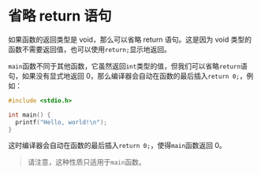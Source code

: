 # 省略 return 语句

如果函数的返回类型是 void，那么可以省略 return 语句。这是因为 void 类型的函数不需要返回值，也可以使用`return;`显示地返回。

`main`函数不同于其他函数，它虽然返回`int`类型的值，但我们可以省略`return`语句，如果没有显式地返回 0，那么编译器会自动在函数的最后插入`return 0;`，例如：

```c
#include <stdio.h>

int main() {
  printf("Hello, world!\n");
}

```

这时编译器会自动在函数的最后插入`return 0;`，使得`main`函数返回 0。

> 请注意，这种性质只适用于`main`函数。
